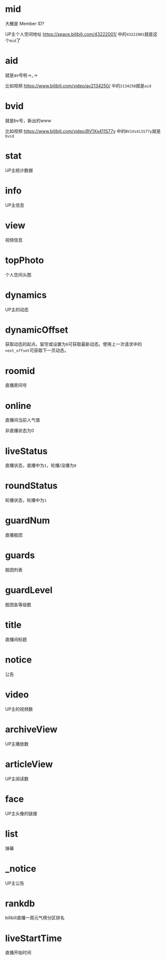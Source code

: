# mid

大概是 Member ID?

UP主个人空间地址 <https://space.bilibili.com/43222001/> 中的`43222001`就是这个`mid`了

# aid

就是av号啦→\_→

比如视频 <https://www.bilibili.com/video/av2134250/> 中的`2134250`就是`aid`

# bvid

就是bv号，新出的www

比如视频 <https://www.bilibili.com/video/BV1Xs411S77y> 中的`BV1Xs411S77y`就是`bvid`

# stat

UP主统计数据

# info

UP主信息

# view

视频信息

# topPhoto

个人空间头图

# dynamics

UP主的动态

# dynamicOffset

获取动态的起点。留空或设置为`0`可获取最新动态。使用上一次请求中的`next_offset`可获取下一页动态。

# roomid

直播房间号

# online

直播间当前人气值

非直播状态为0

# liveStatus

直播状态，直播中为`1`，轮播/没播为`0`

# roundStatus

轮播状态，轮播中为`1`

# guardNum

直播舰团

# guards

舰团列表

# guardLevel

舰团各等级数

# title

直播间标题

# notice

公告

# video

UP主的视频数

# archiveView

UP主播放数

# articleView

UP主阅读数

# face

UP主头像的链接

# list

弹幕

# _notice

UP主公告

# rankdb

bilibili直播一周元气榜分区排名

# liveStartTime

直播开始时间
